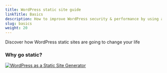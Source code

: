 ```yaml
---
title: WordPress static site guide
linkTitle: Basics
description: How to improve WordPress security & performance by using a static site generator.
slug: basics
weight: 20
---
```


Discover how WordPress static sites are going to change your life

### Why go static?

[![WordPress as a Static Site Generator](/images/ytpreview.jpg)](https://www.youtube.com/watch?v=HPc4JjBvkrU)
